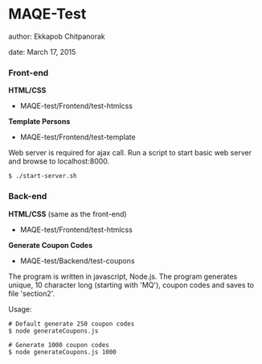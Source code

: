 # MAQE-Test
author: Ekkapob Chitpanorak

date: March 17, 2015

### Front-end
**HTML/CSS**

* MAQE-test/Frontend/test-htmlcss

**Template Persons**

* MAQE-test/Frontend/test-template

Web server is required for ajax call. Run a script to start basic web server and browse to localhost:8000.
```
$ ./start-server.sh
```

### Back-end

**HTML/CSS** (same as the front-end)

* MAQE-test/Frontend/test-htmlcss

**Generate Coupon Codes**

* MAQE-test/Backend/test-coupons

The program is written in javascript, Node.js. The program generates unique, 10 character long (starting with 'MQ'), coupon codes and saves to file 'section2'.

Usage:
```
# Default generate 250 coupon codes 
$ node generateCoupons.js

# Generate 1000 coupon codes
$ node generateCoupons.js 1000
```


